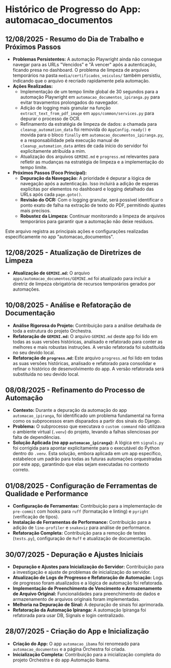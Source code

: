 # Histórico de Progresso do App: automacao_documentos

## 12/08/2025 - Resumo do Dia de Trabalho e Próximos Passos

- **Problemas Persistentes:** A automação Playwright ainda não consegue navegar para as URLs "Vencidos" e "À vencer" após a autenticação, ficando presa no dashboard. O problema de limpeza de arquivos temporários na pasta `media/certificados_veiculos/` também persistiu, indicando que o arquivo é recriado rapidamente pela automação.
- **Ações Realizadas:**
    - Implementação de um tempo limite global de 30 segundos para a automação Playwright em `automacao_documentos_ipiranga.py` para evitar travamentos prolongados do navegador.
    - Adição de logging mais granular na função `extract_text_from_pdf_image` em `apps/common/services.py` para depurar o processo de OCR.
    - Refinamento da estratégia de limpeza de dados: a chamada para `cleanup_automation_data` foi removida do `AppConfig.ready()` e movida para o bloco `finally` em `automacao_documentos_ipiranga.py`, e a responsabilidade pela execução manual de `cleanup_automation_data` antes de cada início do servidor foi explicitamente atribuída a mim.
    - Atualização dos arquivos `GEMINI.md` e `progress.md` relevantes para refletir as mudanças na estratégia de limpeza e a implementação do tempo limite.
- **Próximos Passos (Foco Principal):**
    - **Depuração da Navegação:** A prioridade é depurar a lógica de navegação após a autenticação. Isso incluirá a adição de esperas explícitas por elementos no dashboard e logging detalhado das URLs após cada `page.goto()`.
    - **Revisão do OCR:** Com o logging granular, será possível identificar o ponto exato de falha na extração de texto do PDF, permitindo ajustes mais precisos.
    - **Robustez da Limpeza:** Continuar monitorando a limpeza de arquivos temporários para garantir que a automação não deixe resíduos.

Este arquivo registra as principais ações e configurações realizadas especificamente no app "automacao_documentos".

## 12/08/2025 - Atualização de Diretrizes de Limpeza

- **Atualização de `GEMINI.md`:** O arquivo `apps/automacao_documentos/GEMINI.md` foi atualizado para incluir a diretriz de limpeza obrigatória de recursos temporários gerados por automações.

## 10/08/2025 - Análise e Refatoração de Documentação

- **Análise Rigorosa do Projeto:** Contribuição para a análise detalhada de toda a estrutura do projeto Orchestra.
- **Refatoração de `GEMINI.md`:** O arquivo `GEMINI.md` deste app foi lido em todas as suas versões históricas, analisado e refatorado para conter as melhores e mais robustas instruções. A versão refatorada foi substituída no seu devido local.
- **Refatoração de `progress.md`:** Este arquivo `progress.md` foi lido em todas as suas versões históricas, analisado e refatorado para consolidar e refinar o histórico de desenvolvimento do app. A versão refatorada será substituída no seu devido local.

## 08/08/2025 - Refinamento do Processo de Automação

- **Contexto:** Durante a depuração da automação do app `automacao_ipiranga`, foi identificado um problema fundamental na forma como os subprocessos eram disparados a partir dos sinais do Django.
- **Problema:** O subprocesso que executava o `custom command` não utilizava o ambiente virtual (`.venv`) do projeto, levando a falhas silenciosas por falta de dependências.
- **Solução Aplicada (no app `automacao_ipiranga`):** A lógica em `signals.py` foi corrigida para apontar explicitamente para o executável do Python dentro do `.venv`. Esta solução, embora aplicada em um app específico, estabelece um padrão para todas as futuras automações orquestradas por este app, garantindo que elas sejam executadas no contexto correto.

## 01/08/2025 - Configuração de Ferramentas de Qualidade e Performance

- **Configuração de Ferramentas:** Contribuição para a implementação de `pre-commit` com hooks para `ruff` (formatação e linting) e `pyright` (verificação de tipos).
- **Instalação de Ferramentas de Performance:** Contribuição para a adição de `line-profiler` e `snakeviz` para análise de performance.
- **Refatoração Completa:** Contribuição para a remoção de testes (`tests.py`), configuração de `Ruff` e atualização de documentação.

## 30/07/2025 - Depuração e Ajustes Iniciais

- **Depuração e Ajustes para Inicialização do Servidor:** Contribuição para a investigação e ajuste de problemas de inicialização do servidor.
- **Atualização de Logs de Progresso e Refatoração de Automação:** Logs de progresso foram atualizados e a lógica de automação foi refatorada.
- **Implementação de Preenchimento de Vencimento e Armazenamento de Arquivo Original:** Funcionalidades para preenchimento de dados e armazenamento de arquivos originais foram implementadas.
- **Melhoria na Depuração de Sinal:** A depuração de sinais foi aprimorada.
- **Refatoração da Automação Ipiranga:** A automação Ipiranga foi refatorada para usar DB, Signals e login centralizado.

## 28/07/2025 - Criação do App e Inicialização

- **Criação do App:** O app `automacao_ibama` foi renomeado para `automacao_documentos` e a página Orchestra foi criada.
- **Inicialização Completa:** Contribuição para a inicialização completa do projeto Orchestra e do app Automação Ibama.
